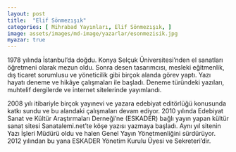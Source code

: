 ```yaml
---
layout: post
title:  "Elif Sönmezışık"
categories: [ Mihrabad Yayınları, Elif Sönmezışık, ]
image: assets/images/md-image/yazarlar/esonmezisik.jpg
myazar: true
---
```


1978 yılında İstanbul’da doğdu. Konya Selçuk Üniversitesi’nden el sanatları öğretmeni olarak mezun oldu. Sonra desen tasarımcısı, mesleki eğitmenlik, dış ticaret sorumlusu ve yöneticilik gibi birçok alanda görev yaptı. Yazı hayatı deneme ve hikâye çalışmaları ile başladı. Deneme türündeki yazıları, muhtelif dergilerde ve internet sitelerinde yayımlandı.

2008 yılı itibariyle birçok yayınevi ve yazara edebiyat editörlüğü konusunda katkı sundu ve bu alandaki çalışmaları devam ediyor. 2010 yılında Edebiyat Sanat ve Kültür Araştırmaları Derneği’ne (ESKADER) bağlı yayın yapan kültür sanat sitesi Sanatalemi.net’te köşe yazısı yazmaya başladı. Aynı yıl sitenin Yazı İşleri Müdürü oldu ve halen Genel Yayın Yönetmenliğini sürdürüyor. 2012 yılından bu yana ESKADER Yönetim Kurulu Üyesi ve Sekreteri’dir.